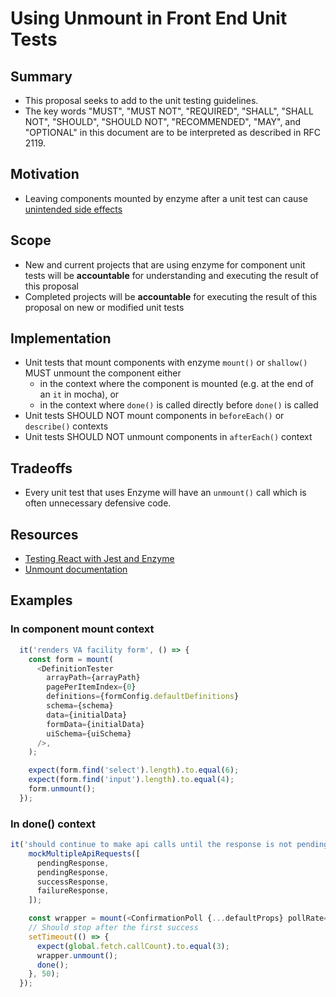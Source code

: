 # Using Unmount in Front End Unit Tests

## Summary

* This proposal seeks to add to the unit testing guidelines.
* The key words "MUST", "MUST NOT", "REQUIRED", "SHALL", "SHALL NOT", "SHOULD", "SHOULD NOT", "RECOMMENDED", "MAY", and "OPTIONAL" in this document are to be interpreted as described in RFC 2119.

## Motivation

* Leaving components mounted by enzyme after a unit test can cause [unintended side effects](using-unmount-in-front-end-unit-tests.md)

## Scope

* New and current projects that are using enzyme for component unit tests will be **accountable** for understanding and executing the result of this proposal
* Completed projects will be **accountable** for executing the result of this proposal on new or modified unit tests

## Implementation

* Unit tests that mount components with enzyme `mount()` or `shallow()` MUST unmount the component either 
  * in the context where the component is mounted \(e.g. at the end of an `it` in mocha\), or
  * in the context where `done()` is called directly before `done()` is called
* Unit tests SHOULD NOT mount components in `beforeEach()` or `describe()` contexts
* Unit tests SHOULD NOT unmount components in `afterEach()` context

## Tradeoffs

* Every unit test that uses Enzyme will have an `unmount()` call which is often unnecessary defensive code.

## Resources

* [Testing React with Jest and Enzyme](https://medium.com/codeclan/testing-react-with-jest-and-enzyme-20505fec4675)
* [Unmount documentation](https://airbnb.io/enzyme/docs/api/ReactWrapper/unmount.html)

## Examples

### In component mount context

```javascript
  it('renders VA facility form', () => {
    const form = mount(
      <DefinitionTester
        arrayPath={arrayPath}
        pagePerItemIndex={0}
        definitions={formConfig.defaultDefinitions}
        schema={schema}
        data={initialData}
        formData={initialData}
        uiSchema={uiSchema}
      />,
    );

    expect(form.find('select').length).to.equal(6);
    expect(form.find('input').length).to.equal(4);
    form.unmount();
  });
```

### In done\(\) context

```javascript
it('should continue to make api calls until the response is not pending', done => {
    mockMultipleApiRequests([
      pendingResponse,
      pendingResponse,
      successResponse,
      failureResponse,
    ]);

    const wrapper = mount(<ConfirmationPoll {...defaultProps} pollRate={10} />);
    // Should stop after the first success
    setTimeout(() => {
      expect(global.fetch.callCount).to.equal(3);
      wrapper.unmount();
      done();
    }, 50);
  });
```

